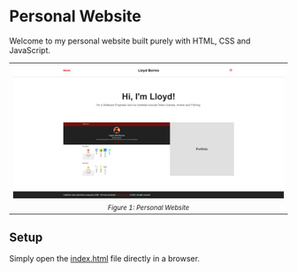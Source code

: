# Personal Website

Welcome to my personal website built purely with HTML, CSS and JavaScript.

<table align="center">
  <tr>
    <td align="center">
      <img src="./assets/images/personal_site_thumbnail.png" width="100%"/><br>
      <sub><em>Figure 1: Personal Website</em></sub>
    </td>
  </tr>
</table>

## Setup

Simply open the [index.html](./index.html) file directly in a browser.
